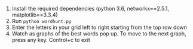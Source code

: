 1. Install the required dependencies (python 3.6, networkx==2.5.1, matplotlib==3.3.4)
2. Run ```python wordhunt.py```
3. Enter the letters in your grid left to right starting from the top row down
4. Watch as graphs of the best words pop up. To move to the next graph, press any key. Control+c to exit
